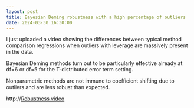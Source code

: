 ```yaml
---
layout: post
title: Bayesian Deming robustness with a high percentage of outliers
date: 2024-03-30 16:30:00
---
```


I just uploaded a video showing the differences between typical method
comparison regressions when outliers with leverage are massively present
in the data.

Bayesian Deming methods turn out to be particularly effective already at
df=6 or df=5 for the T-distributed error term setting.

Nonparametric methods are not immune to coefficient shifting due to
outliers and are less robust than expected.

http://[Robustness video](https://www.youtube.com/watch?v=GgXMNL8TXkQ)
